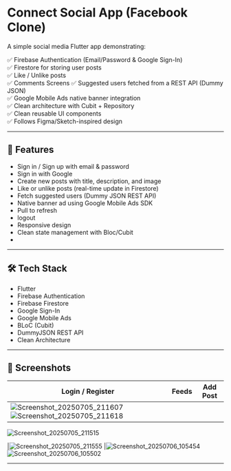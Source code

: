 # Connect Social App (Facebook  Clone)

A simple social media Flutter app demonstrating:

✅ Firebase Authentication (Email/Password & Google Sign-In)  
✅ Firestore for storing user posts  
✅ Like / Unlike posts  
✅ Comments Screens
✅ Suggested users fetched from a REST API (Dummy JSON)  
✅ Google Mobile Ads native banner integration  
✅ Clean architecture with Cubit + Repository  
✅ Clean reusable UI components  
✅ Follows Figma/Sketch-inspired design  

---

## 🚀 Features

- Sign in / Sign up with email & password  
- Sign in with Google  
- Create new posts with title, description, and image  
- Like or unlike posts (real-time update in Firestore)  
- Fetch suggested users (Dummy JSON REST API)  
- Native banner ad using Google Mobile Ads SDK  
- Pull to refresh
- logout
- Responsive design  
- Clean state management with Bloc/Cubit
- 

---

## 🛠 Tech Stack

- Flutter  
- Firebase Authentication  
- Firebase Firestore  
- Google Sign-In  
- Google Mobile Ads  
- BLoC (Cubit)  
- DummyJSON REST API  
- Clean Architecture

---

## 📸 Screenshots

| Login / Register                                                                                                                                                                                                             | Feeds | Add Post |
|------------------------------------------------------------------------------------------------------------------------------------------------------------------------------------------------------------------------------|-------|----------|
| ![Screenshot_20250705_211607](https://github.com/user-attachments/assets/f8353b10-4ce5-4972-8050-d46b772d9097)![Screenshot_20250705_211618](https://github.com/user-attachments/assets/534bb22c-7b9a-4e89-9f8f-3f437bb524a0) |       |          |

![Screenshot_20250705_211515](https://github.com/user-attachments/assets/62099460-1e77-4ec8-abe2-cdd8cf8c04cb)

|![Screenshot_20250705_211555](https://github.com/user-attachments/assets/fe097ea0-3dfd-4be5-a42f-8f142a318955)
 |![Screenshot_20250706_105454](https://github.com/user-attachments/assets/bb597196-ac0c-473f-b384-742300b0b87d)
![Screenshot_20250706_105502](https://github.com/user-attachments/assets/058e826d-14c6-426c-b1b9-ce3a10900185)


---


